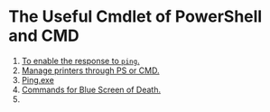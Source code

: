 # The Useful Cmdlet of PowerShell and CMD

1. [To enable the response to `ping`.](https://github.com/jibingl/PS/blob/main/Response-to-ping.md)
2. [Manage printers through PS or CMD.](https://github.com/jibingl/PS-and-CMD/blob/main/Printer-PSmgmt.md)
3. [Ping.exe](https://github.com/jibingl/PS-and-CMD/blob/main/ping.md)
4. [Commands for Blue Screen of Death.](https://github.com/jibingl/PS-and-CMD/blob/main/BSOD.md)
5. 
